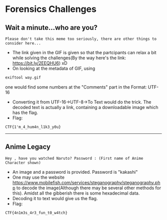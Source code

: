 # Forensics Challenges

## Wait a minute...who are you?
```
Please don't take this meme too seriously, there are other things to consider here...
```
+ The link given in the GIF is given so that the partcipants can relax a bit while solving the challenges(By the way here's the link: https://bit.ly/2EEQHU6) xD
+ On looking at the metadata of GIF, using
```bash
exiftool way.gif
```
one would find some numbers at the "Comments" part in the Format: UTF-16
+ Converting it from UTF-16->UTF-8->To Text would do the trick. The decoded text is actually a link, containing a downloadable image which has the flag.
+ Flag:
```
CTF{1'm_4_hum4n_l1k3_y0u}
```

---

## Anime Legacy
```
Hey , have you watched Naruto? Password : (First name of Anime Character shown)
```

+ An image and a password is provided. Password is "kakashi"
+ One may use the website https://www.mobilefish.com/services/steganography/steganography.php to decode the image(Although there may be several other methods for this). Amidst all the gibberish there is some hexadecimal data.
+ Decoding it to text would give us the flag. 
+ Flag:
```
CTF{4n1m3s_4r3_fun_t0_w4tch}
```
